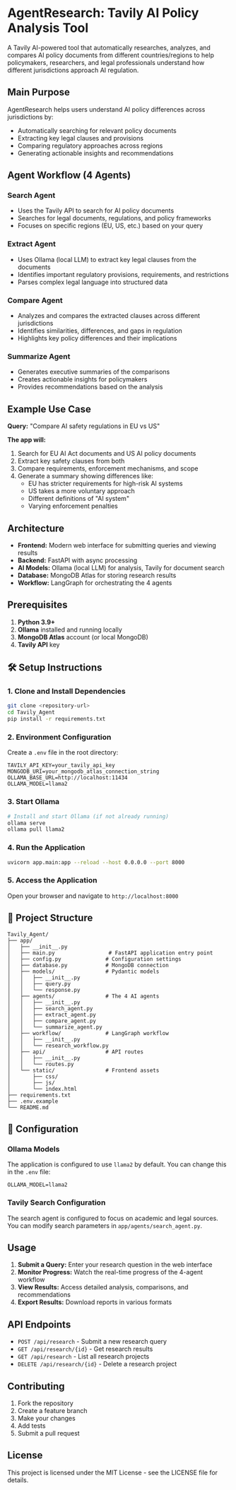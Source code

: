 # AgentResearch: Tavily AI Policy Analysis Tool

A Tavily AI-powered tool that automatically researches, analyzes, and compares AI policy documents from different countries/regions to help policymakers, researchers, and legal professionals understand how different jurisdictions approach AI regulation.

## Main Purpose

AgentResearch helps users understand AI policy differences across jurisdictions by:
- Automatically searching for relevant policy documents
- Extracting key legal clauses and provisions
- Comparing regulatory approaches across regions
- Generating actionable insights and recommendations

## Agent Workflow (4 Agents)

### Search Agent
- Uses the Tavily API to search for AI policy documents
- Searches for legal documents, regulations, and policy frameworks
- Focuses on specific regions (EU, US, etc.) based on your query

### Extract Agent
- Uses Ollama (local LLM) to extract key legal clauses from the documents
- Identifies important regulatory provisions, requirements, and restrictions
- Parses complex legal language into structured data

### Compare Agent
- Analyzes and compares the extracted clauses across different jurisdictions
- Identifies similarities, differences, and gaps in regulation
- Highlights key policy differences and their implications

### Summarize Agent
- Generates executive summaries of the comparisons
- Creates actionable insights for policymakers
- Provides recommendations based on the analysis

## Example Use Case

**Query:** "Compare AI safety regulations in EU vs US"

**The app will:**
1. Search for EU AI Act documents and US AI policy documents
2. Extract key safety clauses from both
3. Compare requirements, enforcement mechanisms, and scope
4. Generate a summary showing differences like:
   - EU has stricter requirements for high-risk AI systems
   - US takes a more voluntary approach
   - Different definitions of "AI system"
   - Varying enforcement penalties

## Architecture

- **Frontend:** Modern web interface for submitting queries and viewing results
- **Backend:** FastAPI with async processing
- **AI Models:** Ollama (local LLM) for analysis, Tavily for document search
- **Database:** MongoDB Atlas for storing research results
- **Workflow:** LangGraph for orchestrating the 4 agents

## Prerequisites

1. **Python 3.9+**
2. **Ollama** installed and running locally
3. **MongoDB Atlas** account (or local MongoDB)
4. **Tavily API** key

## 🛠️ Setup Instructions

### 1. Clone and Install Dependencies
```bash
git clone <repository-url>
cd Tavily_Agent
pip install -r requirements.txt
```

### 2. Environment Configuration
Create a `.env` file in the root directory:
```env
TAVILY_API_KEY=your_tavily_api_key
MONGODB_URI=your_mongodb_atlas_connection_string
OLLAMA_BASE_URL=http://localhost:11434
OLLAMA_MODEL=llama2
```

### 3. Start Ollama
```bash
# Install and start Ollama (if not already running)
ollama serve
ollama pull llama2
```

### 4. Run the Application
```bash
uvicorn app.main:app --reload --host 0.0.0.0 --port 8000
```

### 5. Access the Application
Open your browser and navigate to `http://localhost:8000`

## 📁 Project Structure

```
Tavily_Agent/
├── app/
│   ├── __init__.py
│   ├── main.py                 # FastAPI application entry point
│   ├── config.py              # Configuration settings
│   ├── database.py            # MongoDB connection
│   ├── models/                # Pydantic models
│   │   ├── __init__.py
│   │   ├── query.py
│   │   └── response.py
│   ├── agents/                # The 4 AI agents
│   │   ├── __init__.py
│   │   ├── search_agent.py
│   │   ├── extract_agent.py
│   │   ├── compare_agent.py
│   │   └── summarize_agent.py
│   ├── workflow/              # LangGraph workflow
│   │   ├── __init__.py
│   │   └── research_workflow.py
│   ├── api/                   # API routes
│   │   ├── __init__.py
│   │   └── routes.py
│   └── static/                # Frontend assets
│       ├── css/
│       ├── js/
│       └── index.html
├── requirements.txt
├── .env.example
└── README.md
```

## 🔧 Configuration

### Ollama Models
The application is configured to use `llama2` by default. You can change this in the `.env` file:
```env
OLLAMA_MODEL=llama2
```

### Tavily Search Configuration
The search agent is configured to focus on academic and legal sources. You can modify search parameters in `app/agents/search_agent.py`.

## Usage

1. **Submit a Query:** Enter your research question in the web interface
2. **Monitor Progress:** Watch the real-time progress of the 4-agent workflow
3. **View Results:** Access detailed analysis, comparisons, and recommendations
4. **Export Results:** Download reports in various formats

## API Endpoints

- `POST /api/research` - Submit a new research query
- `GET /api/research/{id}` - Get research results
- `GET /api/research` - List all research projects
- `DELETE /api/research/{id}` - Delete a research project

## Contributing

1. Fork the repository
2. Create a feature branch
3. Make your changes
4. Add tests
5. Submit a pull request

## License

This project is licensed under the MIT License - see the LICENSE file for details.
